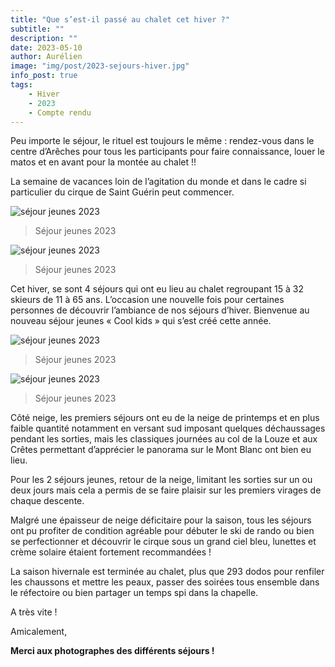```yaml
---
title: "Que s’est-il passé au chalet cet hiver ?"
subtitle: ""
description: ""
date: 2023-05-10
author: Aurélien
image: "img/post/2023-sejours-hiver.jpg"
info_post: true
tags:
    - Hiver
    - 2023
    - Compte rendu
---
```


Peu importe le séjour, le rituel est toujours le même : rendez-vous dans le centre d’Arêches pour tous les participants pour faire connaissance, louer le matos et en avant pour la montée au chalet !! 

La semaine de vacances loin de l’agitation du monde et dans le cadre si particulier du cirque de Saint Guérin peut commencer. 

![séjour jeunes 2023](/img/souvenirs/souvenirs_coolkid-23.png) 
> Séjour jeunes 2023

![séjour jeunes 2023](/img/souvenirs/souvenirs_coolkid-23.png) 
> Séjour jeunes 2023

Cet hiver, se sont 4 séjours qui ont eu lieu au chalet regroupant 15 à 32 skieurs de 11 à 65 ans. L’occasion une nouvelle fois pour certaines personnes de découvrir l’ambiance de nos séjours d’hiver. Bienvenue au nouveau séjour jeunes « Cool kids » qui s’est créé cette année.

![séjour jeunes 2023](/img/souvenirs/souvenirs_coolkid-23.png) 
> Séjour jeunes 2023

![séjour jeunes 2023](/img/souvenirs/souvenirs_coolkid-23.png) 
> Séjour jeunes 2023

Côté neige, les premiers séjours ont eu de la neige de printemps et en plus faible quantité notamment en versant sud imposant quelques déchaussages pendant les sorties, mais les classiques journées au col de la Louze et aux Crêtes permettant d’apprécier le panorama sur le Mont Blanc ont bien eu lieu.

Pour les 2 séjours jeunes, retour de la neige, limitant les sorties sur un ou deux jours mais cela a permis de se faire plaisir sur les premiers virages de chaque descente. 




Malgré une épaisseur de neige déficitaire pour la saison, tous les séjours ont pu profiter de condition agréable pour débuter le ski de rando ou bien se perfectionner et découvrir le cirque sous un grand ciel bleu, lunettes et crème solaire étaient fortement recommandées !

La saison hivernale est terminée au chalet, plus que 293 dodos pour renfiler les chaussons et mettre les peaux, passer des soirées tous ensemble dans le réfectoire ou bien partager un temps spi dans la chapelle. 

A très vite !

Amicalement,

**Merci aux photographes des différents séjours !**